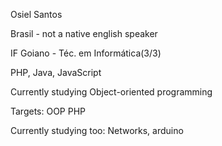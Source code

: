 Osiel Santos

Brasil - not a native english speaker

IF Goiano - Téc. em Informática(3/3)

PHP, Java, JavaScript

Currently studying Object-oriented programming

Targets: OOP PHP

Currently studying too: Networks, arduino

